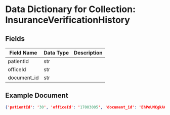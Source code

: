# Data Dictionary for Collection: InsuranceVerificationHistory
## Fields
| Field Name | Data Type | Description |
|------------|-----------|-------------|
| patientId | str | |
| officeId | str | |
| document_id | str | |

## Example Document
```json
{'patientId': '30', 'officeId': '17003005', 'document_id': 'EhPoUMCgkA6pB7guyLJs'}
```
